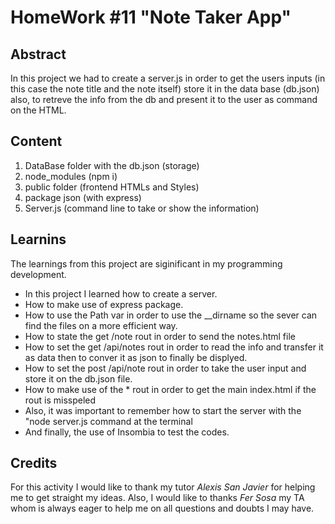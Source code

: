 # HomeWork #11 "Note Taker App"

## Abstract
In this project we had to create a server.js in order to get the users inputs (in this case the note title and the note itself) store it in the data base (db.json) also, to retreve the info from the db and present it to the user as command on the HTML.

## Content
1. DataBase folder with the db.json (storage)
1. node_modules (npm i)
1. public folder (frontend HTMLs and Styles)
1. package json (with express)
1. Server.js (command line to take or show the information)

## Learnins
The learnings from this project are siginificant in my programming development.
- In this project I learned how to create a server.
- How to make use of express package.
- How to use the Path var in order to use the __dirname so the sever can find the files on a more efficient way.
- How to state the get /note rout in order to send the notes.html file
- How to set the get /api/notes rout in order to read the info and transfer it as data then to conver it as json to finally be displyed.
- How to set the post /api/note rout in order to take the user input and store it on the db.json file.
- How to make use of the * rout in order to get the main index.html if the rout is misspeled
- Also, it was important to remember how to start the server with the "node server.js command at the terminal
- And finally, the use of Insombia to test the codes.

## Credits
For this activity I would like to thank my tutor <cite>Alexis San Javier </cite> for helping me to get straight my ideas. Also, I would like to thanks <cite>Fer Sosa</cite> my TA whom is always eager to help me on all questions and doubts I may have.